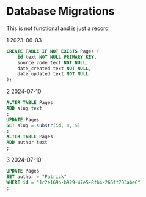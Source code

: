 # Database Migrations

This is not functional and is just a record

1
2023-06-03

```SQL
CREATE TABLE IF NOT EXISTS Pages (
    id text NOT NULL PRIMARY KEY,
    source_code text NOT NULL,
    date_created text NOT NULL,
    date_updated text NOT NULL
);
```

2
2024-07-10

```SQL
ALTER TABLE Pages
ADD slug text
;
UPDATE Pages
SET slug = substr(id, 0, 5)
;
ALTER TABLE Pages
ADD author text
;
```

3
2024-07-10

```SQL
UPDATE Pages
SET author = "Patrick"
WHERE id = "1c2e169b-b929-47e5-8fb4-266ff703abe6"
;
```
